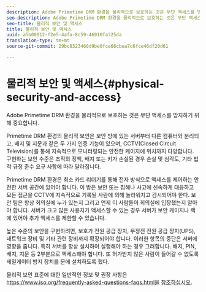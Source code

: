 ```yaml
---
description: Adobe Primetime DRM 환경을 물리적으로 보호하는 것은 무단 액세스를 방지하기 위해 중요합니다.
seo-description: Adobe Primetime DRM 환경을 물리적으로 보호하는 것은 무단 액세스를 방지하기 위해 중요합니다.
seo-title: 물리적 보안 및 액세스
title: 물리적 보안 및 액세스
uuid: a5b00012-f2e5-4afa-8c59-46910fa325da
translation-type: tm+mt
source-git-commit: 29bc8323460d9be0fce66cbea7c6fce46df20d61

---
```



# 물리적 보안 및 액세스{#physical-security-and-access}

Adobe Primetime DRM 환경을 물리적으로 보호하는 것은 무단 액세스를 방지하기 위해 중요합니다.

Primetime DRM 환경의 물리적 보안은 보안 방에 있는 서버부터 다른 컴퓨터와 분리되고, 배지 및 지문과 같은 두 가지 인증 기능이 있으며, CCTV(Closed Circuit Television)를 통해 지속적으로 모니터링되는 안전한 케이지에 위치까지 다양합니다. 구현하는 보안 수준은 조직의 정책, 배지 또는 키가 손실된 경우 손실 및 심각도, 기타 법적 규정 준수 요구 사항에 따라 달라집니다.

Primetime DRM 환경은 최소 카드 리더기를 통해 전자 방식으로 액세스를 제어하는 안전한 서버 공간에 있어야 합니다. 이 방은 보안 또는 침해나 사고에 신속하게 대응하고 모든 접근을 CCTV에 지속적으로 기록될 사람에 의해 놀라워지고 감시되어야 한다. 보안 팀은 항상 회의실에 누가 있는지 그리고 언제 이 사람들이 회의실에 입장했는지 알아야 합니다. 서버가 크고 많은 사용자가 액세스할 수 있는 경우 서버가 보안 케이지나 랙에 있어야 추가 액세스를 제한할 수 있습니다.

높은 수준의 보안을 구현하려면, 보호가 전원 공급 장치, 무정전 전원 공급 장치(UPS), 네트워크 장비 및 기타 관련 장비까지 확장되어야 합니다. 이러한 항목의 중단은 서버에 영향을 줍니다. 특히 서버를 항상 설치하여 실행해야 하는 경우 그러합니다. 배지, PIN, 배지, 지문 등 2부분으로 액세스해야 합니다. 또 허가받지 않은 사람이 들어갈 수 없도록 세밀게이터 방지 장치를 문에 설치하도록 했다.

물리적 보안 표준에 대한 일반적인 정보 및 권장 사항은 https://www.iso.org/frequently-asked-questions-faqs.html을 [참조하십시오](https://www.iso.org/frequently-asked-questions-faqs.html).
